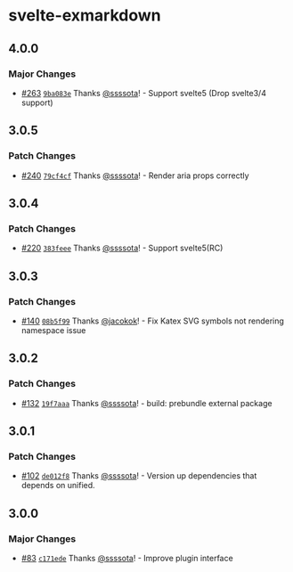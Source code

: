 # svelte-exmarkdown

## 4.0.0

### Major Changes

- [#263](https://github.com/ssssota/svelte-exmarkdown/pull/263) [`9ba083e`](https://github.com/ssssota/svelte-exmarkdown/commit/9ba083e98272ae585d635ba430b3c4766235bb69) Thanks [@ssssota](https://github.com/ssssota)! - Support svelte5 (Drop svelte3/4 support)

## 3.0.5

### Patch Changes

- [#240](https://github.com/ssssota/svelte-exmarkdown/pull/240) [`79cf4cf`](https://github.com/ssssota/svelte-exmarkdown/commit/79cf4cf8365c03246d3b70475b642c05ca4b1e22) Thanks [@ssssota](https://github.com/ssssota)! - Render aria props correctly

## 3.0.4

### Patch Changes

- [#220](https://github.com/ssssota/svelte-exmarkdown/pull/220) [`383feee`](https://github.com/ssssota/svelte-exmarkdown/commit/383feee31ac8f43307c7a24689ef32eb20f8d9c6) Thanks [@ssssota](https://github.com/ssssota)! - Support svelte5(RC)

## 3.0.3

### Patch Changes

- [#140](https://github.com/ssssota/svelte-exmarkdown/pull/140) [`08b5f99`](https://github.com/ssssota/svelte-exmarkdown/commit/08b5f994b3902ab68da369f030b494c456a8b61c) Thanks [@jacokok](https://github.com/jacokok)! - Fix Katex SVG symbols not rendering namespace issue

## 3.0.2

### Patch Changes

- [#132](https://github.com/ssssota/svelte-exmarkdown/pull/132) [`19f7aaa`](https://github.com/ssssota/svelte-exmarkdown/commit/19f7aaa68655ac89039a208629ae561538726494) Thanks [@ssssota](https://github.com/ssssota)! - build: prebundle external package

## 3.0.1

### Patch Changes

- [#102](https://github.com/ssssota/svelte-exmarkdown/pull/102) [`de012f8`](https://github.com/ssssota/svelte-exmarkdown/commit/de012f8e72451088f748d953c0b7b12087477ec6) Thanks [@ssssota](https://github.com/ssssota)! - Version up dependencies that depends on unified.

## 3.0.0

### Major Changes

- [#83](https://github.com/ssssota/svelte-exmarkdown/pull/83) [`c171ede`](https://github.com/ssssota/svelte-exmarkdown/commit/c171edebea798f0f77a8398622634bc69e4372e5) Thanks [@ssssota](https://github.com/ssssota)! - Improve plugin interface
